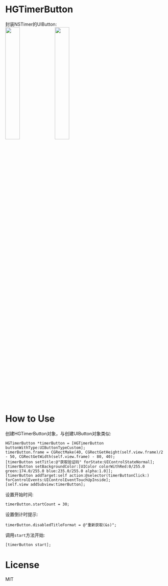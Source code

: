 # HGTimerButton
封装NSTimer的UIButton:<br>
<img src="https://github.com/xuhonggui/HGTimerButton/raw/master/Image/image1.png" width=30% heithg=30% />
<img src="https://github.com/xuhonggui/HGTimerButton/raw/master/Image/image2.png" width=30% heithg=30% />
# How to Use
创建HGTimerButton对象，与创建UIButton对象类似:<br>
```
HGTimerButton *timerButton = [HGTimerButton buttonWithType:UIButtonTypeCustom];
timerButton.frame = CGRectMake(40, CGRectGetHeight(self.view.frame)/2 - 50, CGRectGetWidth(self.view.frame) - 80, 40);
[timerButton setTitle:@"获取验证码" forState:UIControlStateNormal];
[timerButton setBackgroundColor:[UIColor colorWithRed:0/255.0 green:174.0/255.0 blue:235.0/255.0 alpha:1.0]];
[timerButton addTarget:self action:@selector(timerButtonClick:) forControlEvents:UIControlEventTouchUpInside];
[self.view addSubview:timerButton];
```
设置开始时间:<br>
```
timerButton.startCount = 30;
```
设置倒计时提示:<br>
```
timerButton.disabledTitleFormat = @"重新获取(&s)";
```
调用`start`方法开始:<br>
```
[timerButton start];
```
# License
MIT
